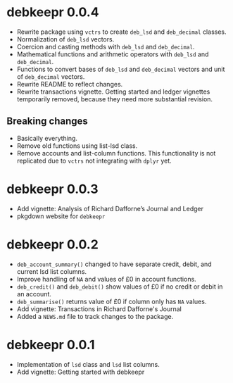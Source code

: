 # debkeepr 0.0.4
- Rewrite package using `vctrs` to create `deb_lsd` and `deb_decimal` classes.
- Normalization of `deb_lsd` vectors.
- Coercion and casting methods with `deb_lsd` and `deb_decimal`.
- Mathematical functions and arithmetic operators with `deb_lsd` and `deb_decimal`.
- Functions to convert bases of `deb_lsd` and `deb_decimal` vectors and unit of `deb_decimal` vectors.
- Rewrite README to reflect changes.
- Rewrite transactions vignette. Getting started and ledger vignettes temporarily removed, because they need more substantial revision.

## Breaking changes
- Basically everything.
- Remove old functions using list-lsd class.
- Remove accounts and list-column functions. This functionality is not replicated due to `vctrs` not integrating with `dplyr` yet.

# debkeepr 0.0.3

- Add vignette: Analysis of Richard Dafforne’s Journal and Ledger
- pkgdown website for `debkeepr`

# debkeepr 0.0.2

- `deb_account_summary()` changed to have separate credit, debit, and current lsd list columns.
- Improve handling of `NA` and values of £0 in account functions.
- `deb_credit()` and `deb_debit()` show values of £0 if no credit or debit in an account.
- `deb_summarise()` returns value of £0 if column only has `NA` values.
- Add vignette: Transactions in Richard Dafforne's Journal
- Added a `NEWS.md` file to track changes to the package.

# debkeepr 0.0.1

- Implementation of `lsd` class and `lsd` list columns.
- Add vignette: Getting started with debkeepr
